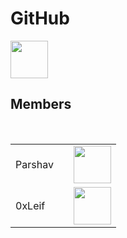 #  GitHub

<a href="https://github.com/0xOpenBytes">
    <img src="https://avatars.githubusercontent.com/u/92551192?s=200&v=4" width="60">
</a>

<br/>

## Members

<br/>
  
<table>
  <tr>
    <td>Parshav</td>
    <td><br/></td>
    <td>
        <a href="https://github.com/parshav">
            <img src="https://avatars.githubusercontent.com/u/7420011?v=4" width="60">
        </a>
    </td>
  </tr>
  <tr>
    <td>0xLeif</td>
    <td><br/></td>
    <td>
        <a href="https://github.com/0xLeif">
            <img src="https://avatars.githubusercontent.com/u/8268288?v=4" width="60">
        </a>
    </td>
  </tr>
</table>
